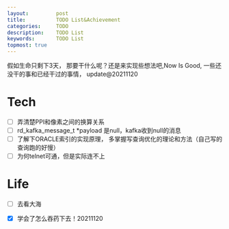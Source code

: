 ```yaml
---
layout:     	post
title:      	TODO List&Achievement
categories: 	TODO
description:   	TODO List
keywords: 		TODO List
topmost: true
---
```

假如生命只剩下3天， 那要干什么呢？还是来实现些想法吧,Now Is Good, 一些还没干的事和已经干过的事情， update@20211120

# Tech

- [ ] 弄清楚PPI和像素之间的换算关系
- [ ] rd_kafka_message_t *payload 是null，kafka收到null的消息
- [ ] 了解下ORACLE索引的实现原理， 多掌握写查询优化的理论和方法（自己写的查询跑的好慢）
- [ ] 为何telnet可通，但是实际连不上

# Life

- [ ] 去看大海
- [x] 学会了怎么吞药下去！20211120

